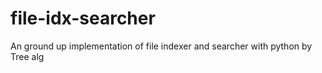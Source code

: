 # file-idx-searcher
An ground up implementation of file indexer and searcher with python by Tree alg
